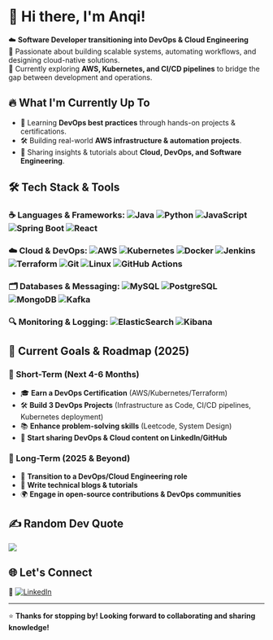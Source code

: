 # 👋 Hi there, I'm Anqi!

☁️ **Software Developer transitioning into DevOps & Cloud Engineering**  
🔧 Passionate about building scalable systems, automating workflows, and designing cloud-native solutions.  
📍 Currently exploring **AWS, Kubernetes, and CI/CD pipelines** to bridge the gap between development and operations.  


## 🔥 **What I'm Currently Up To**
- 🌱 Learning **DevOps best practices** through hands-on projects & certifications.
- 🛠️ Building real-world **AWS infrastructure & automation projects**.
- 📝 Sharing insights & tutorials about **Cloud, DevOps, and Software Engineering**.


## 🛠️ **Tech Stack & Tools**
### ☕ **Languages & Frameworks**: ![Java](https://img.shields.io/badge/Java-ED8B00?style=flat&logo=java&logoColor=white) ![Python](https://img.shields.io/badge/Python-3776AB?style=flat&logo=python&logoColor=white) ![JavaScript](https://img.shields.io/badge/JavaScript-F7DF1E?style=flat&logo=javascript&logoColor=black) ![Spring Boot](https://img.shields.io/badge/Spring%20Boot-6DB33F?style=flat&logo=spring-boot&logoColor=white) ![React](https://img.shields.io/badge/React-61DAFB?style=flat&logo=react&logoColor=black)

### ☁️ **Cloud & DevOps**:   ![AWS](https://img.shields.io/badge/AWS-232F3E?style=flat&logo=amazonwebservices&logoColor=white)  ![Kubernetes](https://img.shields.io/badge/Kubernetes-326CE5?style=flat&logo=kubernetes&logoColor=white)  ![Docker](https://img.shields.io/badge/Docker-2496ED?style=flat&logo=docker&logoColor=white)  ![Jenkins](https://img.shields.io/badge/Jenkins-D24939?style=flat&logo=jenkins&logoColor=white) ![Terraform](https://img.shields.io/badge/Terraform-623CE4?style=flat&logo=terraform&logoColor=white) ![Git](https://img.shields.io/badge/Git-F05032?style=flat&logo=git&logoColor=white) ![Linux](https://img.shields.io/badge/Linux-FCC624?style=flat&logo=linux&logoColor=black) ![GitHub Actions](https://img.shields.io/badge/GitHub%20Actions-F05032?style=flat&logo=githubactions&logoColor=white) 

### 🗂️ **Databases & Messaging**: ![MySQL](https://img.shields.io/badge/MySQL-D24939?style=flat&logo=mysql&logoColor=white) ![PostgreSQL](https://img.shields.io/badge/PostgreSQL-316192?style=flat&logo=postgresql&logoColor=white) ![MongoDB](https://img.shields.io/badge/MongoDB-47A248?style=flat&logo=mongodb&logoColor=white) ![Kafka](https://img.shields.io/badge/Apache%20Kafka-231F20?style=flat&logo=apache-kafka&logoColor=white) 

### 🔍  **Monitoring & Logging**: ![ElasticSearch](https://img.shields.io/badge/ElasticSearch-2496ED?style=flat&logo=elasticsearch&logoColor=white) ![Kibana](https://img.shields.io/badge/Kibana-ED8B00?style=flat&logo=kibana&logoColor=white) 

## 🚀 **Current Goals & Roadmap (2025)**
### **🔹 Short-Term (Next 4-6 Months)**
- 🎓 **Earn a DevOps Certification** (AWS/Kubernetes/Terraform)  
- 🛠️ **Build 3 DevOps Projects** (Infrastructure as Code, CI/CD pipelines, Kubernetes deployment)  
- 📚 **Enhance problem-solving skills** (Leetcode, System Design)  
- 🎥 **Start sharing DevOps & Cloud content on LinkedIn/GitHub**

### **🔹 Long-Term (2025 & Beyond)**
- 💼 **Transition to a DevOps/Cloud Engineering role**  
- 📖 **Write technical blogs & tutorials**  
- 🌍 **Engage in open-source contributions & DevOps communities**

<!---  # 📊 GitHub Stats:
![](https://github-readme-stats.vercel.app/api?username=onlyanqi&theme=nord&hide_border=true&include_all_commits=false&count_private=false)<br/>
![](https://github-readme-streak-stats.herokuapp.com/?user=onlyanqi&theme=nord&hide_border=true)<br/>
![](https://github-readme-stats.vercel.app/api/top-langs/?username=onlyanqi&theme=nord&hide_border=true&include_all_commits=false&count_private=false&layout=compact) --->

## ✍️ Random Dev Quote
![](https://quotes-github-readme.vercel.app/api?type=horizontal&theme=radical)

<!--- 
## 📂 **Featured Projects**
🔹 [📌 Project 1: AWS Infrastructure Automation](#)  
🔹 [📌 Project 2: CI/CD Pipeline with Jenkins & Kubernetes](#)  
🔹 [📌 Project 3: Event-Driven Microservices with Kafka](#)  
*(More coming soon... 🚧)*  --->



## 🌐 **Let's Connect**
💼 [![LinkedIn](https://img.shields.io/badge/LinkedIn-%230077B5.svg?logo=linkedin&logoColor=white)](https://linkedin.com/in/anqichen27) 

---

⭐ **Thanks for stopping by! Looking forward to collaborating and sharing knowledge!** 
